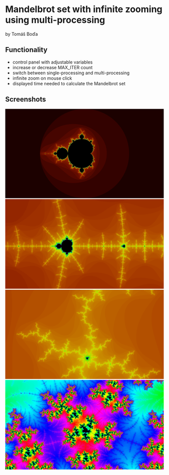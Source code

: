 # Mandelbrot set with infinite zooming using multi-processing
by Tomáš Boďa

## Functionality
- control panel with adjustable variables
- increase or decrease MAX_ITER count
- switch between single-processing and multi-processing
- infinite zoom on mouse click
- displayed time needed to calculate the Mandelbrot set

## Screenshots

![Screenshot 1](/screenshots/mandelbrot-1.jpg)
![Screenshot 2](/screenshots/mandelbrot-2.jpg)
![Screenshot 3](/screenshots/mandelbrot-3.jpg)
![Screenshot 4](/screenshots/mandelbrot-4.jpg)